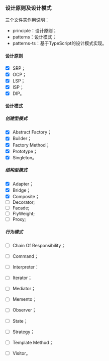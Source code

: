 ### 设计原则及设计模式

三个文件夹作用说明：

- principle：设计原则；
- patterns：设计模式；
- patterns-ts：基于TypeScript的设计模式实现。

#### 设计原则

- [x] SRP；
- [x] OCP；
- [x] LSP；
- [x] ISP；
- [x] DIP。

#### 设计模式

##### 创建型模式

- [x] Abstract Factory；
- [x] Builder；
- [x] Factory Method；
- [x] Prototype；
- [x] Singleton。

##### 结构型模式

- [x] Adapter；
- [x] Bridge；
- [x] Composite；
- [ ] Decorator;
- [ ] Facade;
- [ ] FlyWeight;
- [ ] Proxy;

##### 行为模式

- [ ] Chain Of Responsibility；
- [ ] Command；
- [ ] Interpreter：
- [ ] Iterator；
- [ ] Mediator；
- [ ] Memento；
- [ ] Observer；
- [ ] State；
- [ ] Strategy；
- [ ] Template Method；
- [ ] Visitor。



